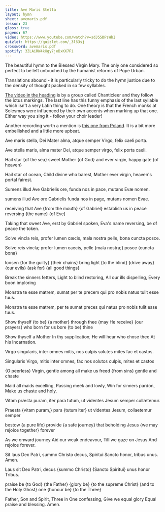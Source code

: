 ```yaml
---
title: Ave Maris Stella
layout: hymn
sheet: avemaris.pdf
lesson: 23
gloss: true
pageno: 67
video: https://www.youtube.com/watch?v=sdJ55DPsWhI
quizlet: https://quizlet.com/_3l63sj
crossword: avemaris.pdf
spotify: 3ZLAiRW4kXgy7joBxKX7Fi
---
```


The beautiful hymn to the Blessed Virgin Mary. The only one considered so perfect to be left untouched by the humanist reforms of Pope Urban.

Translations abound - it is particularly tricky to do the hymn justice due to the density of thought packed in so few syllables.

[The video in the heading](https://www.youtube.com/watch?v=sdJ55DPsWhI) is by a group called Chanticleer and they follow the ictus markings. The last line has this funny emphasis of the last syllable which isn't a very Latin thing to do. One theory is that the French monks at Solesmes were influenced by their own accents when marking up that one. Either way you sing it - follow your choir leader!

Another recording worth a mention is [this one from Poland](https://www.youtube.com/watch?v=bJkRmFcarfY). It is a bit more embellished and a little more upbeat.  

<div data-gloss>
<p>Ave maris stella, Dei Mater alma, atque semper Virgo, felix caeli porta.</p>
<p>Ave stella maris, alma mater Dei, atque semper virgo, felix porta caeli.</p>
<p>Hail star {of the sea} sweet Mother {of God} and ever virgin, happy gate {of heaven}</p>
<p>Hail star of ocean, Child divine who barest, Mother ever virgin, heaven's portal fairest.</p>
</div>

<div data-gloss>
<p>Sumens illud Ave Gabrielis ore, funda nos in pace, mutans Evæ nomen.</p>
<p>sumens illud Ave ore Gabrielis funda nos in page, mutans nomen Evae.</p>
<p>receiving that Ave {from the mouth} {of Gabriel} establish us in peace reversing {the name} {of Eve}</p>
<p>Taking that sweet Ave, erst by Gabriel spoken, Eva's name reversing, be of peace the token.</p>
</div>

<div data-gloss>
<p>Solve vincla reis, profer lumen cæcis, mala nostra pelle, bona cuncta posce.</p>
<p>Solve reis vincla; profer lumen caecis, pelle {mala nostra;} posce {cuncta bona}</p>
<p>loosen {for the guilty} {their chains} bring light {to the blind} {drive away} {our evils} {ask for} {all good things}</p>
<p>Break the sinners fetters, Light to blind restoring, All our ills dispelling, Every boon imploring</p>
</div>

<div data-gloss>
<p>Monstra te esse matrem, sumat per te precem qui pro nobis natus tulit esse tuus.</p>
<p>Monstra te esse matrem, per te sumat preces qui natus pro nobis tulit esse tuus.</p>
<p>Show thyself {to be} {a mother} through thee {may He receive} {our prayers} who born for us bore {to be} thine</p>
<p>Show thyself a Mother In thy supplication; He will hear who chose thee At his Incarnation.</p>
</div>

<div data-gloss>
<p>Virgo singularis, inter omnes mitis, nos culpis solutes mites fac et castos.</p>
<p>Singularis Virgo, mitis inter omnes, fac nos solutos culpis, mites et castos</p>
<p>{O peerless} Virgin, gentle among all make us freed {from sins} gentle and chaste</p>
<p>Maid all maids excelling, Passing meek and lowly, Win for sinners pardon, Make us chaste and holy.</p>
</div>

<div data-gloss>
<p>Vitam præsta puram, iter para tutum, ut videntes Jesum semper collætemur.</p>
<p>Praesta {vitam puram,} para {tutum iter} ut videntes Jesum, collaetemur semper</p>
<p>bestow {a pure life} provide {a safe journey} that beholding Jesus {we may rejoice together} forever</p>
<p>As we onward journey Aid our weak endeavour, Till we gaze on Jesus And rejoice forever.</p>
</div>

<div data-gloss>
<p>Sit laus Deo Patri, summo Christo decus, Spiritui Sancto honor, tribus unus. Amen.</p>
<p>Laus sit Deo Patri, decus {summo Christo} {Sancto Spiritui} unus honor Tribus. </p>
<p>praise be {to God} {the Father} {glory be} {to the supreme Christ} {and to the Holy Ghost} one {honour be} {to the Three}</p>
<p>Father, Son and Spirit, Three in One confessing, Give we equal glory Equal praise and blessing. Amen.</p>
</div>


